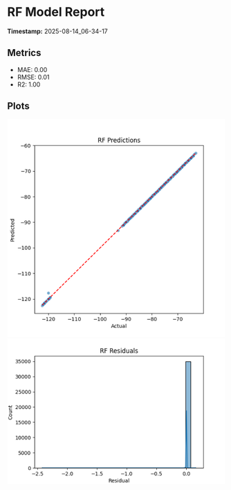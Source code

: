 # RF Model Report

**Timestamp:** 2025-08-14_06-34-17

## Metrics
- MAE: 0.00
- RMSE: 0.01
- R2: 1.00

## Plots
![Predictions](results/figures/rf_predictions.png)
![Residuals](results/figures/rf_residuals.png)
